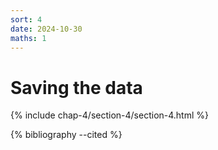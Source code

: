 ```yaml
---
sort: 4
date: 2024-10-30
maths: 1
---
```


# Saving the data

{% include chap-4/section-4/section-4.html %}

{% bibliography --cited %}
